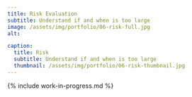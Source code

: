 ```yaml
---
title: Risk Evaluation
subtitle: Understand if and when is too large
image: /assets/img/portfolio/06-risk-full.jpg
alt: 

caption:
  title: Risk
  subtitle: Understand if and when is too large
  thumbnail: /assets/img/portfolio/06-risk-thumbnail.jpg
---
```


{% include work-in-progress.md %}



